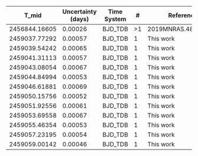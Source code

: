 |T_mid|Uncertainty (days)           |Time System|#                                            |Reference                           |
|-----|-----------------------------|-----------|---------------------------------------------|------------------------------------|
|2456844.16605|0.00026                      |BJD_TDB    |>1                                           |2019MNRAS.482.1379H                 |
|2459037.77292|0.00057                      |BJD_TDB    |1                                            |This work                           |
|2459039.54242|0.00065                      |BJD_TDB    |1                                            |This work                           |
|2459041.31113|0.00057                      |BJD_TDB    |1                                            |This work                           |
|2459043.08054|0.00067                      |BJD_TDB    |1                                            |This work                           |
|2459044.84994|0.00053                      |BJD_TDB    |1                                            |This work                           |
|2459046.61881|0.00069                      |BJD_TDB    |1                                            |This work                           |
|2459050.15756|0.00052                      |BJD_TDB    |1                                            |This work                           |
|2459051.92556|0.00061                      |BJD_TDB    |1                                            |This work                           |
|2459053.69558|0.00067                      |BJD_TDB    |1                                            |This work                           |
|2459055.46354|0.00053                      |BJD_TDB    |1                                            |This work                           |
|2459057.23195|0.00054                      |BJD_TDB    |1                                            |This work                           |
|2459059.00142|0.00046                      |BJD_TDB    |1                                            |This work                           |
